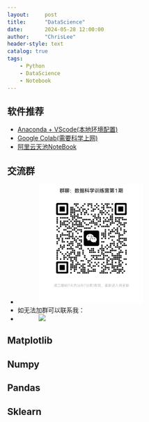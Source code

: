 ```yaml
---
layout:     post
title:      "DataScience"
date:       2024-05-28 12:00:00
author:     "ChrisLee"
header-style: text
catalog: true
tags:
    - Python
    - DataScience
    - Notebook
---
```

## 软件推荐
* [Anaconda + VScode(本地环境配置)](https://www.bilibili.com/video/BV1Ha4y1z7ZF/?spm_id_from=333.999.0.0)
* [Google Colab(需要科学上网)](https://colab.research.google.com/)
* [阿里云天池NoteBook](https://tianchi.aliyun.com/notebook-ai/)

## 交流群
* <img src="update_img/DS.jpg" width="50%" style="margin-left: 10%;">
* 如无法加群可以联系我：
* <img src="https://github.com/ChrisLee-Codes/ChrisLee-Codes.github.io/assets/44613341/124506b9-0492-4872-941f-d10e8a17911f" width="50%" style="margin-left: 10%;">

## Matplotlib
## Numpy
## Pandas
## Sklearn
